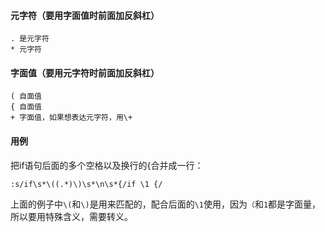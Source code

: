 #### 元字符（要用字面值时前面加反斜杠）
```
. 是元字符
* 元字符
```

#### 字面值（要用元字符时前面加反斜杠）
```
( 自面值
{ 自面值
+ 字面值，如果想表达元字符，用\+
```

#### 用例
把if语句后面的多个空格以及换行的{合并成一行：
```
:s/if\s*\((.*)\)\s*\n\s*{/if \1 {/
```
上面的例子中`\(`和`\)`是用来匹配的，配合后面的`\1`使用，因为`（`和`1`都是字面量，所以要用特殊含义，需要转义。
